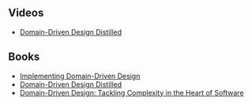 Videos
------
* [Domain-Driven Design Distilled](https://www.safaribooksonline.com/library/view/domain-driven-design-distilled/9780134593449/)

Books
-----
* [Implementing Domain-Driven Design](https://www.safaribooksonline.com/library/view/implementing-domain-driven-design/9780133039900/)
* [Domain-Driven Design Distilled](https://www.safaribooksonline.com/library/view/domain-driven-design-distilled/9780134434964/)
* [Domain-Driven Design: Tackling Complexity in the Heart of Software](https://www.safaribooksonline.com/library/view/domain-driven-design-tackling/0321125215/)